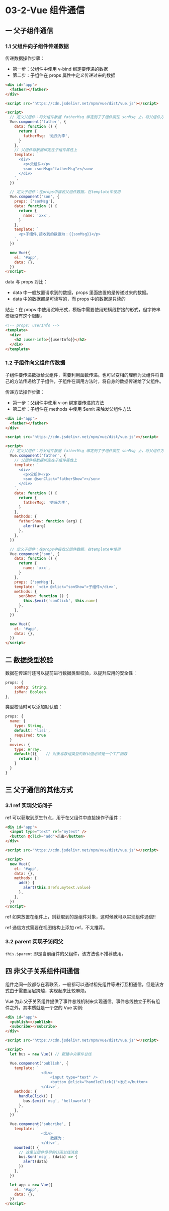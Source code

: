 # 03-2-Vue 组件通信

## 一 父子组件通信

### 1.1 父组件向子组件传递数据

传递数据操作步骤：

- 第一步：父组件中使用 v-bind 绑定要传递的数据
- 第二步：子组件在 props 属性中定义传递过来的数据

```html
<div id="app">
  <father></father>
</div>

<script src="https://cdn.jsdelivr.net/npm/vue/dist/vue.js"></script>

<script>
  // 定义父组件：将父组件数据 fatherMsg 绑定到了子组件属性 sonMsg 上，将父组件方法 fatherShow 绑定到子组件 sonClick上
  Vue.component('father', {
    data: function () {
      return {
        fatherMsg: '姓氏为李',
      }
    },
    // 父组件将数据绑定在子组件属性上
    template: `
      <div>
        <p>父组件</p>
        <son :sonMsg="fatherMsg"></son>
      </div>
    `,
  })

  // 定义子组件：在props中接收父组件数据，在template中使用
  Vue.component('son', {
    props: ['sonMsg'],
    data: function () {
      return {
        name: 'xxx',
      }
    },
    template: `
      <p>子组件,接收到的数据为：{{sonMsg}}</p>
    `,
  })

  new Vue({
    el: '#app',
    data: {},
  })
</script>
```

data 与 props 对比：

- data 中一般放置请求到的数据，props 里面放置的是传递过来的数据。
- data 中的数据都是可读写的，而 props 中的数据是只读的

贴士：在 props 中使用驼峰形式，模板中需要使用短横线拼接的形式，但字符串模板没有这个限制。

```html
<!-- props: userInfo -->
<template>
  <div>
    <h2 :user-info>{{userInfo}}</h2>
  </div>
</template>
```

### 1.2 子组件向父组件传数据

子组件要传递数据给父组件，需要利用函数传递。也可以变相的理解为父组件将自己的方法传递给了子组件，子组件在调用方法时，将自身的数据传递给了父组件。

传递方法操作步骤：

- 第一步：父组件中使用 v-on 绑定要传递的方法
- 第二步：子组件在 methods 中使用 \$emit 来触发父组件方法

```html
<div id="app">
  <father></father>
</div>

<script src="https://cdn.jsdelivr.net/npm/vue/dist/vue.js"></script>

<script>
  // 定义父组件：将父组件数据 fatherMsg 绑定到了子组件属性 sonMsg 上，将父组件方法 fatherShow 绑定到子组件 sonClick上
  Vue.component('father', {
    // 父组件将数据绑定在子组件属性上
    template: `
      <div>
        <p>父组件</p>
        <son @sonClick="fatherShow"></son>
      </div>
    `,
    data: function () {
      return {
        fatherMsg: '姓氏为李',
      }
    },
    methods: {
      fatherShow: function (arg) {
        alert(arg)
      },
    },
  })

  // 定义子组件：在props中接收父组件数据，在template中使用
  Vue.component('son', {
    data: function () {
      return {
        name: 'xxx',
      }
    },
    props: ['sonMsg'],
    template: `<div @click="sonShow">子组件</div>`,
    methods: {
      sonShow: function () {
        this.$emit('sonClick', this.name)
      },
    },
  })

  new Vue({
    el: '#app',
    data: {},
  })
</script>
```

## 二 数据类型校验

数据在传递时还可以提前进行数据类型校验，以提升应用的安全性：

```js
props: {
    sonMsg: String,
    isMan: Boolean
},
```

类型校验时可以添加默认值：

```js
props: {
  name: {
    type: String,
    default: 'lisi',
    required: true
  }
  movies: {
    type: Array,
    default(){    // 对象与数组类型的默认值必须是一个工厂函数
      return []
    }
  }
}
```

## 三 父子通信的其他方式

### 3.1 ref 实现父访问子

ref 可以获取到原生节点，用于在父组件中直接操作子组件：

```html
<div id="app">
  <input type="text" ref="mytext" />
  <button @click="add">点击</button>
</div>

<script src="https://cdn.jsdelivr.net/npm/vue/dist/vue.js"></script>

<script>
  new Vue({
    el: '#app',
    data: {},
    methods: {
      add() {
        alert(this.$refs.mytext.value)
      },
    },
  })
</script>
```

ref 如果放置在组件上，则获取到的是组件对象，这时候就可以实现组件通信!!

ref 通信方式需要在视图结构上添加 ref，不太推荐。

### 3.2 parent 实现子访问父

`this.$parent` 即是当前组件的父组件，该方法也不推荐使用。

## 四 非父子关系组件间通信

组件之间一般都存在着联系，一般都可以通过祖先组件等进行互相通信，但是该方式由于需要层层跨越，实现起来比较麻烦。

Vue 为非父子关系组件提供了事件总线机制来实现通信。事件总线独立于所有组件之外，其本质就是一个空的 Vue 实例:

```html
<div id="app">
  <publish></publish>
  <subcribe></subcribe>
</div>

<script src="https://cdn.jsdelivr.net/npm/vue/dist/vue.js"></script>

<script>
  let bus = new Vue() // 新建中央事件总线

  Vue.component('publish', {
    template: `
                <div>
                    <input type="text" />
                    <button @click="handleClick()">发布</button>
                </div>`,
    methods: {
      handleClick() {
        bus.$emit('msg', 'helloworld')
      },
    },
  })

  Vue.component('subcribe', {
    template: `
                <div>
                    数据为：
                </div>`,
    mounted() {
      // 这里让组件尽早的订阅总线消息
      bus.$on('msg', (data) => {
        alert(data)
      })
    },
  })

  let app = new Vue({
    el: '#app',
    data: {},
  })
</script>
```
